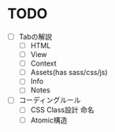 # TODO

* [ ] Tabの解説
  * [ ] HTML
  * [ ] View
  * [ ] Context
  * [ ] Assets\(has sass/css/js\)
  * [ ] Info
  * [ ] Notes

* [ ] コーディングルール
  * [ ] CSS Class設計 命名
  * [ ] Atomic構造
